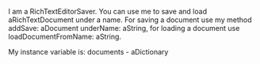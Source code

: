 I am a RichTextEditorSaver. You can use me to save and load aRichTextDocument under a name. 
For saving a document use my method addSave: aDocument underName: aString, for loading a document use loadDocumentFromName: aString.

My instance variable is:
documents - aDictionary